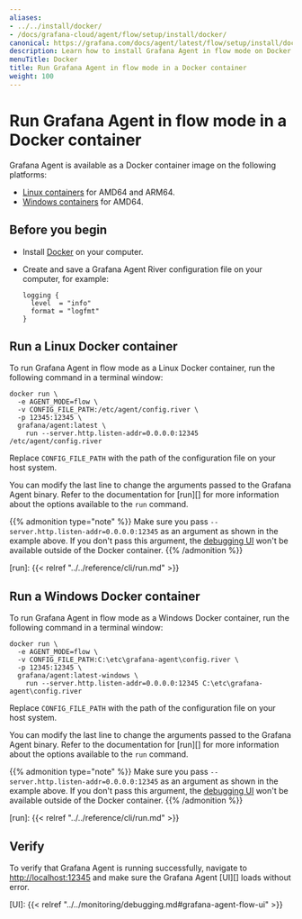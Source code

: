 ```yaml
---
aliases:
- ../../install/docker/
- /docs/grafana-cloud/agent/flow/setup/install/docker/
canonical: https://grafana.com/docs/agent/latest/flow/setup/install/docker/
description: Learn how to install Grafana Agent in flow mode on Docker
menuTitle: Docker
title: Run Grafana Agent in flow mode in a Docker container
weight: 100
---
```


# Run Grafana Agent in flow mode in a Docker container

Grafana Agent is available as a Docker container image on the following platforms:

* [Linux containers][] for AMD64 and ARM64.
* [Windows containers][] for AMD64.

[Linux containers]: #run-a-linux-docker-container
[Windows containers]: #run-a-windows-docker-container

## Before you begin

* Install [Docker][] on your computer.
* Create and save a Grafana Agent River configuration file on your computer, for example:

  ```river
  logging {
    level  = "info"
    format = "logfmt"
  }
  ```

[Docker]: https://docker.io

## Run a Linux Docker container

To run Grafana Agent in flow mode as a Linux Docker container, run the following command in a terminal window:

```shell
docker run \
  -e AGENT_MODE=flow \
  -v CONFIG_FILE_PATH:/etc/agent/config.river \
  -p 12345:12345 \
  grafana/agent:latest \
    run --server.http.listen-addr=0.0.0.0:12345 /etc/agent/config.river
```

Replace `CONFIG_FILE_PATH` with the path of the configuration file on your host system.

You can modify the last line to change the arguments passed to the Grafana Agent binary.
Refer to the documentation for [run][] for more information about the options available to the `run` command.

{{% admonition type="note" %}}
Make sure you pass `--server.http.listen-addr=0.0.0.0:12345` as an argument as shown in the example above.
If you don't pass this argument, the [debugging UI](../../../monitoring/debugging#grafana-agent-flow-ui) won't be available outside of the Docker container.
{{% /admonition %}}

[run]: {{< relref "../../reference/cli/run.md" >}}

## Run a Windows Docker container

To run Grafana Agent in flow mode as a Windows Docker container, run the following command in a terminal window:

```shell
docker run \
  -e AGENT_MODE=flow \
  -v CONFIG_FILE_PATH:C:\etc\grafana-agent\config.river \
  -p 12345:12345 \
  grafana/agent:latest-windows \
    run --server.http.listen-addr=0.0.0.0:12345 C:\etc\grafana-agent\config.river
```

Replace `CONFIG_FILE_PATH` with the path of the configuration file on your host system.

You can modify the last line to change the arguments passed to the Grafana Agent binary.
Refer to the documentation for [run][] for more information about the options available to the `run` command.

{{% admonition type="note" %}}
Make sure you pass `--server.http.listen-addr=0.0.0.0:12345` as an argument as shown in the example above.
If you don't pass this argument, the [debugging UI](../../../monitoring/debugging#grafana-agent-flow-ui) won't be available outside of the Docker container.
{{% /admonition %}}

[run]: {{< relref "../../reference/cli/run.md" >}}

## Verify

To verify that Grafana Agent is running successfully, navigate to <http://localhost:12345> and make sure the Grafana Agent [UI][] loads without error.

[UI]: {{< relref "../../monitoring/debugging.md#grafana-agent-flow-ui" >}}

